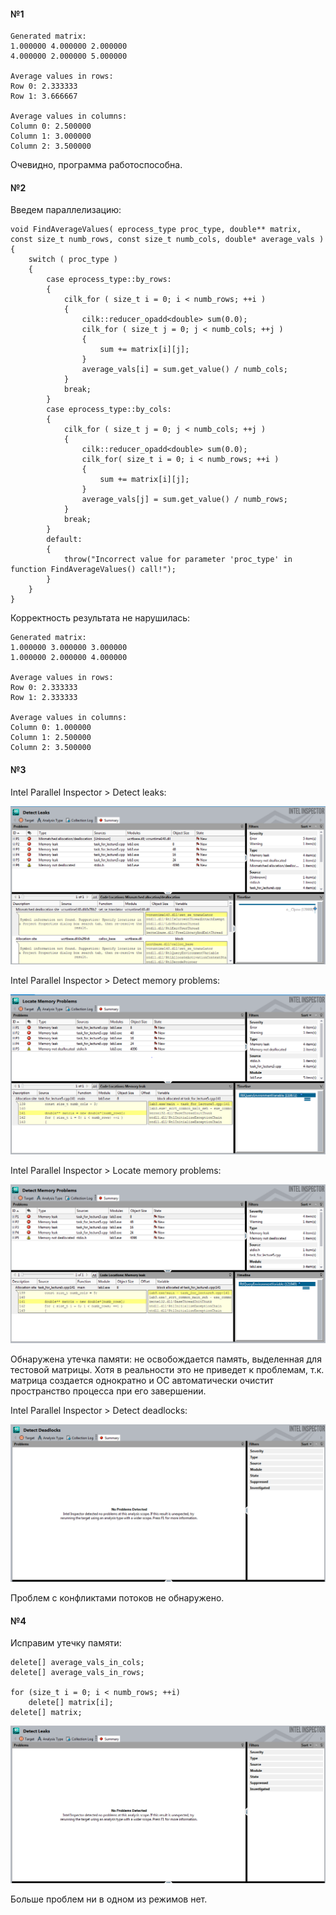 #### №1

```
Generated matrix:
1.000000 4.000000 2.000000 
4.000000 2.000000 5.000000 

Average values in rows:
Row 0: 2.333333
Row 1: 3.666667

Average values in columns:
Column 0: 2.500000
Column 1: 3.000000
Column 2: 3.500000
```

Очевидно, программа работоспособна.

#### №2

Введем параллелизацию:

```
void FindAverageValues( eprocess_type proc_type, double** matrix, const size_t numb_rows, const size_t numb_cols, double* average_vals )
{
	switch ( proc_type )
	{
		case eprocess_type::by_rows:
		{
			cilk_for ( size_t i = 0; i < numb_rows; ++i )
			{
				cilk::reducer_opadd<double> sum(0.0);
				cilk_for ( size_t j = 0; j < numb_cols; ++j )
				{
					sum += matrix[i][j];
				}
				average_vals[i] = sum.get_value() / numb_cols;
			}
			break;
		}
		case eprocess_type::by_cols:
		{
			cilk_for ( size_t j = 0; j < numb_cols; ++j )
			{
				cilk::reducer_opadd<double> sum(0.0);
				cilk_for( size_t i = 0; i < numb_rows; ++i )
				{
					sum += matrix[i][j];
				}
				average_vals[j] = sum.get_value() / numb_rows;
			}
			break;
		}
		default:
		{
			throw("Incorrect value for parameter 'proc_type' in function FindAverageValues() call!");
		}
	}
}
```

Корректность результата не нарушилась:

```
Generated matrix:
1.000000 3.000000 3.000000 
1.000000 2.000000 4.000000 

Average values in rows:
Row 0: 2.333333
Row 1: 2.333333

Average values in columns:
Column 0: 1.000000
Column 1: 2.500000
Column 2: 3.500000
```

#### №3

Intel Parallel Inspector > Detect leaks:

![Inspector](https://raw.githubusercontent.com/funbotan/MIET-IPS/master/lab3/inspector1.png)

Intel Parallel Inspector > Detect memory problems:

![Inspector](https://raw.githubusercontent.com/funbotan/MIET-IPS/master/lab3/inspector2.png)

Intel Parallel Inspector > Locate memory problems:

![Inspector](https://raw.githubusercontent.com/funbotan/MIET-IPS/master/lab3/inspector3.png)

Обнаружена утечка памяти: не освобождается память, выделенная для тестовой матрицы. Хотя в реальности это не приведет к проблемам, т.к. матрица создается однократно и ОС автоматически очистит пространство процесса при его завершении.

Intel Parallel Inspector > Detect deadlocks:

![Inspector](https://raw.githubusercontent.com/funbotan/MIET-IPS/master/lab3/inspector4.png)

Проблем с конфликтами потоков не обнаружено.

#### №4

Исправим утечку памяти:

```
delete[] average_vals_in_cols;
delete[] average_vals_in_rows;

for (size_t i = 0; i < numb_rows; ++i)
	delete[] matrix[i];
delete[] matrix;
```

![Inspector](https://raw.githubusercontent.com/funbotan/MIET-IPS/master/lab3/inspector5.png)

Больше проблем ни в одном из режимов нет.